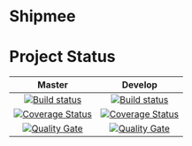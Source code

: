 # Shipmee



# Project Status

| Master | Develop |
| :----: | :---:|
|[![Build status](https://travis-ci.org/ISPPUS/Shipmee.svg?branch=master)](https://travis-ci.org/ISPPUS/Shipmee)|[![Build status](https://travis-ci.org/ISPPUS/Shipmee.svg?branch=develop)](https://travis-ci.org/ISPPUS/Shipmee)|
|[![Coverage Status](https://coveralls.io/repos/github/ISSPUS/Shipmee/badge.svg)](https://coveralls.io/github/ISSPUS/Shipmee)| [![Coverage Status](https://coveralls.io/repos/github/ISSPUS/Shipmee/badge.svg?branch=develop)](https://coveralls.io/github/ISSPUS/Shipmee?branch=develop) |
|[![Quality Gate](https://sonarqube.com/api/badges/gate?key=ISPP:Shipmee)](https://sonarqube.com/dashboard/index/ISPP%3AShipmee)|[![Quality Gate](https://sonarqube.com/api/badges/gate?key=ISPP:Shipmee:develop)](https://sonarqube.com/dashboard/index/ISPP%3AShipmee%3Adevelop)|

